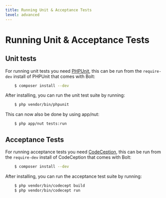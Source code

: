 ```yaml
---
title: Running Unit & Acceptance Tests
level: advanced
---
```

Running Unit & Acceptance Tests
===============================


Unit tests
----------

For running unit tests you need [PHPUnit](http://www.phpunit.de/), this can
be run from the `require-dev` install of PHPUnit that comes with Bolt:

```bash
    $ composer install --dev 
```

After installing, you can run the unit test suite by running:

```bash
    $ php vendor/bin/phpunit 
```

This can now also be done by using app/nut:

```bash
    $ php app/nut tests:run
```

Acceptance Tests
----------------

For running acceptance tests you need [CodeCeption](http://codeception.com/),
this can be run from the `require-dev` install of CodeCeption that comes with
Bolt:

```bash
    $ composer install --dev 
```

After installing, you can run the acceptance test suite by running:

```bash
    $ php vendor/bin/codecept build
    $ php vendor/bin/codecept run
```
